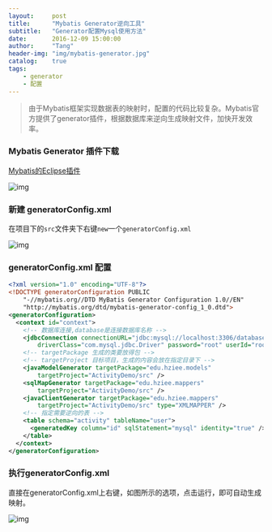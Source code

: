 ```yaml
---
layout:     post
title:      "Mybatis Generator逆向工具"
subtitle:   "Generator配置Mysql使用方法"
date:       2016-12-09 15:00:00
author:     "Tang"
header-img: "img/mybatis-generator.jpg"
catalog:    true
tags:
    - generator
    - 配置
---
```


> 由于Mybatis框架实现数据表的映射时，配置的代码比较复杂。Mybatis官方提供了generator插件，根据数据库来逆向生成映射文件，加快开发效率。

### Mybatis Generator 插件下载

[Mybatis的Eclipse插件](https://marketplace.eclipse.org/content/mybatis-generator)

![img](../../../../img/mybatis-generator/generator.jpg)

### 新建 generatorConfig.xml

在项目下的`src`文件夹下右键`new`一个`generatorConfig.xml`

![img](../../../../img/mybatis-generator/generator2.jpg)

### generatorConfig.xml 配置

```xml
<?xml version="1.0" encoding="UTF-8"?>
<!DOCTYPE generatorConfiguration PUBLIC 
    "-//mybatis.org//DTD MyBatis Generator Configuration 1.0//EN" 
    "http://mybatis.org/dtd/mybatis-generator-config_1_0.dtd">
<generatorConfiguration>
  <context id="context">
    <!-- 数据库连接,database是连接数据库名称 -->
    <jdbcConnection connectionURL="jdbc:mysql://localhost:3306/database" 
        driverClass="com.mysql.jdbc.Driver" password="root" userId="root" />
    <!-- targetPackage 生成的类要放得包 -->
    <!-- targetProject 目标项目，生成的内容会放在指定目录下 -->
    <javaModelGenerator targetPackage="edu.hziee.models" 
        targetProject="ActivityDemo/src" />
    <sqlMapGenerator targetPackage="edu.hziee.mappers" 
        targetProject="ActivityDemo/src" />
    <javaClientGenerator targetPackage="edu.hziee.mappers" 
        targetProject="ActivityDemo/src" type="XMLMAPPER" />
    <!-- 指定需要逆向的表 -->
    <table schema="activity" tableName="user">
      <generatedKey column="id" sqlStatement="mysql" identity="true" />
    </table>
  </context>
</generatorConfiguration>
```

### 执行generatorConfig.xml

直接在generatorConfig.xml上右键，如图所示的选项，点击运行，即可自动生成映射。

![img](../../../../img/mybatis-generator/generator3.jpg)





